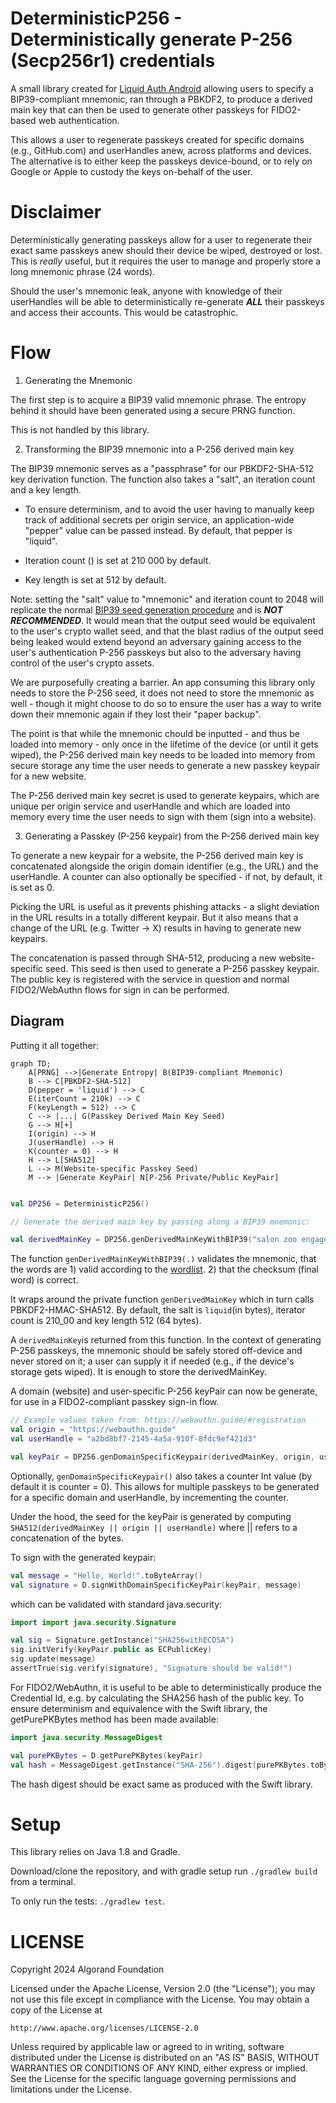 # DeterministicP256 - Deterministically generate P-256 (Secp256r1) credentials

A small library created for [Liquid Auth Android](https://github.com/algorandfoundation/liquid-auth-android) allowing users to specify a BIP39-compliant mnemonic, ran through a PBKDF2, to produce a derived main key that can then be used to generate other passkeys for FIDO2-based web authentication.

This allows a user to regenerate passkeys created for specific domains (e.g., GitHub.com) and userHandles anew, across platforms and devices. The alternative is to either keep the passkeys device-bound, or to rely on Google or Apple to custody the keys on-behalf of the user.

# Disclaimer

Deterministically generating passkeys allow for a user to regenerate their exact same passkeys anew should their device be wiped, destroyed or lost. This is _really_ useful, but it requires the user to manage and properly store a long mnemonic phrase (24 words).

Should the user's mnemonic leak, anyone with knowledge of their userHandles will be able to deterministically re-generate **_ALL_** their passkeys and access their accounts. This would be catastrophic.

# Flow

1. Generating the Mnemonic

The first step is to acquire a BIP39 valid mnemonic phrase. The entropy behind it should have been generated using a secure PRNG function.

This is not handled by this library.

2. Transforming the BIP39 mnemonic into a P-256 derived main key

The BIP39 mnemonic serves as a "passphrase" for our PBKDF2-SHA-512 key derivation function. The function also takes a "salt", an iteration count and a key length.

- To ensure determinism, and to avoid the user having to manually keep track of additional secrets per origin service, an application-wide "pepper" value can be passed instead. By default, that pepper is "liquid".

- Iteration count () is set at 210 000 by default.

- Key length is set at 512 by default.

Note: setting the "salt" value to "mnemonic" and iteration count to 2048 will replicate the normal [BIP39 seed generation procedure](https://github.com/bitcoin/bips/blob/master/bip-0039.mediawiki#from-mnemonic-to-seed) and is **_NOT RECOMMENDED_**. It would mean that the output seed would be equivalent to the user's crypto wallet seed, and that the blast radius of the output seed being leaked would extend beyond an adversary gaining access to the user's authentication P-256 passkeys but also to the adversary having control of the user's crypto assets.

We are purposefully creating a barrier. An app consuming this library only needs to store the P-256 seed, it does not need to store the mnemonic as well - though it might choose to do so to ensure the user has a way to write down their mnemonic again if they lost their "paper backup".

The point is that while the mnemonic chould be inputted - and thus be loaded into memory - only once in the lifetime of the device (or until it gets wiped), the P-256 derived main key needs to be loaded into memory from secure storage any time the user needs to generate a new passkey keypair for a new website.

The P-256 derived main key secret is used to generate keypairs, which are unique per origin service and userHandle and which are loaded into memory every time the user needs to sign with them (sign into a website).

3.  Generating a Passkey (P-256 keypair) from the P-256 derived main key

To generate a new keypair for a website, the P-256 derived main key is concatenated alongside the origin domain identifier (e.g., the URL) and the userHandle. A counter can also optionally be specified - if not, by default, it is set as 0.

Picking the URL is useful as it prevents phishing attacks - a slight deviation in the URL results in a totally different keypair. But it also means that a change of the URL (e.g. Twitter -> X) results in having to generate new keypairs.

The concatenation is passed through SHA-512, producing a new website-specific seed. This seed is then used to generate a P-256 passkey keypair. The public key is registered with the service in question and normal FIDO2/WebAuthn flows for sign in can be performed.

## Diagram

Putting it all together:

```mermaid
graph TD;
    A[PRNG] -->|Generate Entropy| B(BIP39-compliant Mnemonic)
    B --> C[PBKDF2-SHA-512]
    D(pepper = 'liquid') --> C
    E(iterCount = 210k) --> C
    F(keyLength = 512) --> C
    C --> |...| G(Passkey Derived Main Key Seed)
    G --> H[+]
    I(origin) --> H
    J(userHandle) --> H
    K(counter = 0) --> H
    H --> L[SHA512]
    L --> M(Website-specific Passkey Seed)
    M --> |Generate KeyPair| N[P-256 Private/Public KeyPair]
```

```kotlin

val DP256 = DeterministicP256()

// Generate the derived main key by passing along a BIP39 mnemonic:

val derivedMainKey = DP256.genDerivedMainKeyWithBIP39("salon zoo engage submit smile frost later decide wing sight chaos renew lizard rely canal coral scene hobby scare step bus leaf tobacco slice")
```

The function `genDerivedMainKeyWithBIP39(.)` validates the mnemonic, that the words are 1) valid according to the [wordlist](https://github.com/bitcoin/bips/blob/master/bip-0039/bip-0039-wordlists.md). 2) that the checksum (final word) is correct.

It wraps around the private function `genDerivedMainKey` which in turn calls PBKDF2-HMAC-SHA512. By default, the salt is `liquid`(in bytes), iterator count is 210_00 and key length 512 (64 bytes).

A `derivedMainKey`is returned from this function. In the context of generating P-256 passkeys, the mnemonic should be safely stored off-device and never stored on it; a user can supply it if needed (e.g., if the device's storage gets wiped). It is enough to store the derivedMainKey.

A domain (website) and user-specific P-256 keyPair can now be generate, for use in a FIDO2-compliant passkey sign-in flow.

```kotlin
// Example values taken from: https://webauthn.guide/#registration
val origin = "https://webauthn.guide"
val userHandle = "a2bd8bf7-2145-4a5a-910f-8fdc9ef421d3"

val keyPair = DP256.genDomainSpecificKeypair(derivedMainKey, origin, userHandle)
```

Optionally, `genDomainSpecificKeypair()` also takes a counter Int value (by default it is counter = 0). This allows for multiple passkeys to be generated for a specific domain and userHandle, by incrementing the counter.

Under the hood, the seed for the keyPair is generated by computing `SHA512(derivedMainKey || origin || userHandle)` where || refers to a concatenation of the bytes.

To sign with the generated keypair:

```kotlin
val message = "Hello, World!".toByteArray()
val signature = D.signWithDomainSpecificKeyPair(keyPair, message)
```

which can be validated with standard java.security:

```kotlin
import import java.security.Signature

val sig = Signature.getInstance("SHA256withECDSA")
sig.initVerify(keyPair.public as ECPublicKey)
sig.update(message)
assertTrue(sig.verify(signature), "Signature should be valid!")
```

For FIDO2/WebAuthn, it is useful to be able to deterministically produce the Credential Id,
e.g. by calculating the SHA256 hash of the public key. To ensure determinism and equivalence
with the Swift library, the getPurePKBytes method has been made available:

```kotlin
import java.security.MessageDigest

val purePKBytes = D.getPurePKBytes(keyPair)
val hash = MessageDigest.getInstance("SHA-256").digest(purePKBytes.toByteArray())
```

The hash digest should be exact same as produced with the Swift library.

# Setup

This library relies on Java 1.8 and Gradle.

Download/clone the repository, and with gradle setup run `./gradlew build` from a terminal.

To only run the tests: `./gradlew test`.

# LICENSE

Copyright 2024 Algorand Foundation

Licensed under the Apache License, Version 2.0 (the "License");
you may not use this file except in compliance with the License.
You may obtain a copy of the License at

    http://www.apache.org/licenses/LICENSE-2.0

Unless required by applicable law or agreed to in writing, software
distributed under the License is distributed on an "AS IS" BASIS,
WITHOUT WARRANTIES OR CONDITIONS OF ANY KIND, either express or implied.
See the License for the specific language governing permissions and
limitations under the License.
